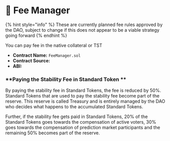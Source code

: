 # 🍕 Fee Manager

{% hint style="info" %}
These are currently planned fee rules approved by the DAO, subject to change if this does not appear to be a viable strategy going forward
{% endhint %}

You can pay fee in the native collateral or TST

* **Contract Name:** `FeeManager.sol`
* **Contract Source:**&#x20;
* **ABI:**

### **Paying the Stability Fee in Standard Token  **

By paying the stability fee in Standard Tokens, the fee is reduced by 50%. Standard Tokens that are used to pay the stability fee become part of the reserve. This reserve is called Treasury and is entirely managed by the DAO who decides what happens to the accumulated Standard Tokens.

Further, if the stability fee gets paid in Standard Tokens, 20% of the Standard Tokens goes towards the compensation of active voters, 30% goes towards the compensation of prediction market participants and the remaining 50% becomes part of the reserve.




